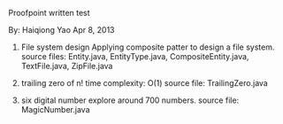 Proofpoint written test

By: Haiqiong Yao
Apr 8, 2013

1. File system design
Applying composite patter to design a file system.
source files: Entity.java, EntityType.java, CompositeEntity.java, TextFile.java, ZipFile.java

2. trailing zero of n!
time complexity: O(1)
source file: TrailingZero.java

3. six digital number
explore around 700 numbers.
source file: MagicNumber.java

